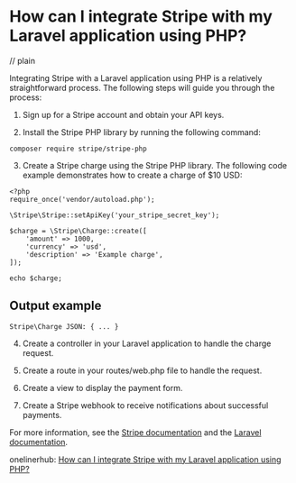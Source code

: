# How can I integrate Stripe with my Laravel application using PHP?
// plain

Integrating Stripe with a Laravel application using PHP is a relatively straightforward process. The following steps will guide you through the process:

1. Sign up for a Stripe account and obtain your API keys.

2. Install the Stripe PHP library by running the following command:
```
composer require stripe/stripe-php
```

3. Create a Stripe charge using the Stripe PHP library. The following code example demonstrates how to create a charge of $10 USD:
```
<?php
require_once('vendor/autoload.php');

\Stripe\Stripe::setApiKey('your_stripe_secret_key');

$charge = \Stripe\Charge::create([
    'amount' => 1000,
    'currency' => 'usd',
    'description' => 'Example charge',
]);

echo $charge;
```
## Output example
 `Stripe\Charge JSON: { ... }`

4. Create a controller in your Laravel application to handle the charge request.

5. Create a route in your routes/web.php file to handle the request.

6. Create a view to display the payment form.

7. Create a Stripe webhook to receive notifications about successful payments.

For more information, see the [Stripe documentation](https://stripe.com/docs/checkout/laravel) and the [Laravel documentation](https://laravel.com/docs/7.x/billing).

onelinerhub: [How can I integrate Stripe with my Laravel application using PHP?](https://onelinerhub.com/php-laravel/how-can-i-integrate-stripe-with-my-laravel-application-using-php)